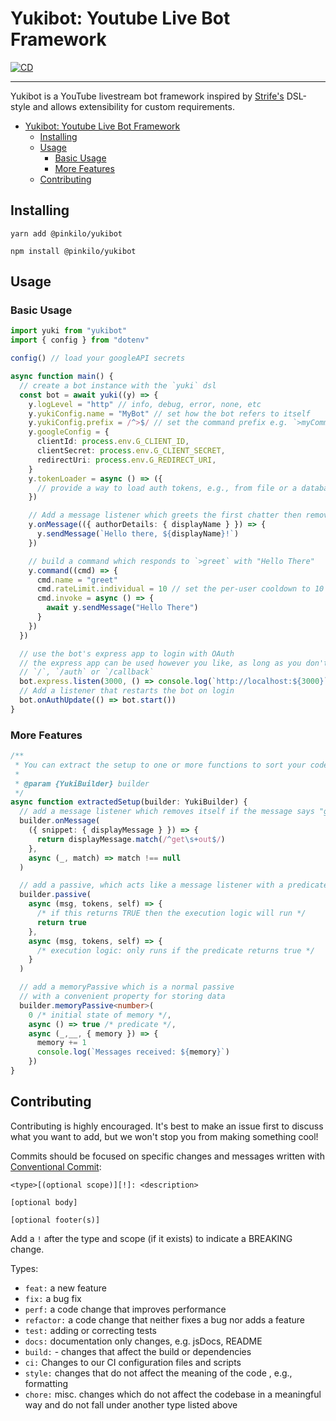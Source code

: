 # Yukibot: Youtube Live Bot Framework

[![CD](https://github.com/pinkilo/yukibotJS/actions/workflows/publish-ci.yml/badge.svg)](https://github.com/pinkilo/yukibotJS/actions/workflows/publish-ci.yml)

---

Yukibot is a YouTube livestream bot framework inspired by 
[Strife's](https://gitlab.com/serebit/strife) DSL-style
and allows extensibility for custom requirements.


<!-- TOC -->
* [Yukibot: Youtube Live Bot Framework](#yukibot-youtube-live-bot-framework)
  * [Installing](#installing)
  * [Usage](#usage)
    * [Basic Usage](#basic-usage)
    * [More Features](#more-features)
  * [Contributing](#contributing)
<!-- TOC -->


## Installing

```
yarn add @pinkilo/yukibot
```
```
npm install @pinkilo/yukibot
```

## Usage

### Basic Usage

```ts
import yuki from "yukibot"
import { config } from "dotenv" 

config() // load your googleAPI secrets

async function main() {
  // create a bot instance with the `yuki` dsl
  const bot = await yuki((y) => {
    y.logLevel = "http" // info, debug, error, none, etc
    y.yukiConfig.name = "MyBot" // set how the bot refers to itself
    y.yukiConfig.prefix = /^>$/ // set the command prefix e.g. `>myCommand`
    y.googleConfig = {
      clientId: process.env.G_CLIENT_ID,
      clientSecret: process.env.G_CLIENT_SECRET,
      redirectUri: process.env.G_REDIRECT_URI,
    }
    y.tokenLoader = async () => ({
      // provide a way to load auth tokens, e.g., from file or a database
    })

    // Add a message listener which greets the first chatter then removes itself
    y.onMessage(({ authorDetails: { displayName } }) => {
      y.sendMessage(`Hello there, ${displayName}!`)
    })

    // build a command which responds to `>greet` with "Hello There"
    y.command((cmd) => {
      cmd.name = "greet"
      cmd.rateLimit.individual = 10 // set the per-user cooldown to 10 seconds
      cmd.invoke = async () => {
        await y.sendMessage("Hello There")
      }
    })
  })

  // use the bot's express app to login with OAuth
  // the express app can be used however you like, as long as you don't overwrite
  // `/`, `/auth` or `/callback`
  bot.express.listen(3000, () => console.log(`http://localhost:${3000}`))
  // Add a listener that restarts the bot on login
  bot.onAuthUpdate(() => bot.start())
}
```

### More Features

```ts
/**
 * You can extract the setup to one or more functions to sort your code!
 *
 * @param {YukiBuilder} builder
 */
async function extractedSetup(builder: YukiBuilder) {
  // add a message listener which removes itself if the message says "get out"
  builder.onMessage(
    ({ snippet: { displayMessage } }) => {
      return displayMessage.match(/^get\s+out$/)
    },
    async (_, match) => match !== null
  )

  // add a passive, which acts like a message listener with a predicate
  builder.passive(
    async (msg, tokens, self) => {
      /* if this returns TRUE then the execution logic will run */
      return true
    },
    async (msg, tokens, self) => {
      /* execution logic: only runs if the predicate returns true */
    }
  )

  // add a memoryPassive which is a normal passive
  // with a convenient property for storing data
  builder.memoryPassive<number>(
    0 /* initial state of memory */, 
    async () => true /* predicate */,
    async (_,__, { memory }) => {
      memory += 1
      console.log(`Messages received: ${memory}`)
    })
}
```

## Contributing

Contributing is highly encouraged. It's best to make an issue first to discuss
what you want to add, but we won't stop you from making something cool!

Commits should be focused on specific changes and messages written with
[Conventional Commit](https://www.conventionalcommits.org/en/v1.0.0/#summary):

```
<type>[(optional scope)][!]: <description>

[optional body]

[optional footer(s)]
```
Add a `!` after the type and scope (if it exists) to indicate a BREAKING change.

Types:
- `feat:` a new feature
- `fix:` a bug fix
- `perf:` a code change that improves performance
- `refactor:` a code change that neither fixes a bug nor adds a feature 
- `test:` adding or correcting  tests
- `docs:` documentation only changes, e.g. jsDocs, README
- `build:` - changes that affect the build or dependencies
- `ci:` Changes to our CI configuration files and scripts
- `style:` changes that do not affect the meaning of the code , e.g., formatting
- `chore:` misc. changes which do not affect the codebase in a meaningful way
            and do not fall under another type listed above
